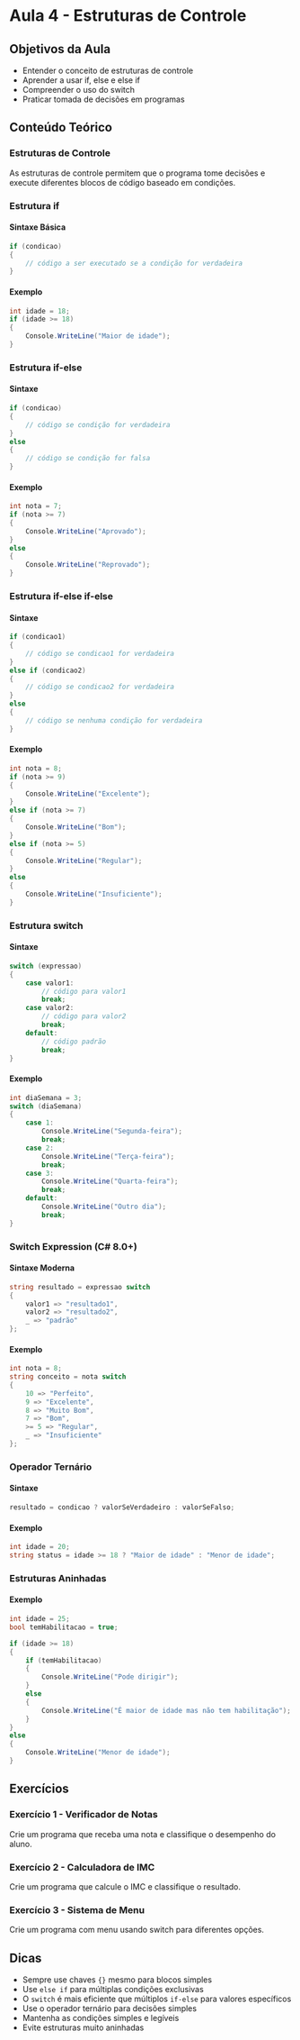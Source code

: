 # Aula 4 - Estruturas de Controle

## Objetivos da Aula
- Entender o conceito de estruturas de controle
- Aprender a usar if, else e else if
- Compreender o uso do switch
- Praticar tomada de decisões em programas

## Conteúdo Teórico

### Estruturas de Controle
As estruturas de controle permitem que o programa tome decisões e execute diferentes blocos de código baseado em condições.

### Estrutura if

#### Sintaxe Básica
```csharp
if (condicao)
{
    // código a ser executado se a condição for verdadeira
}
```

#### Exemplo
```csharp
int idade = 18;
if (idade >= 18)
{
    Console.WriteLine("Maior de idade");
}
```

### Estrutura if-else

#### Sintaxe
```csharp
if (condicao)
{
    // código se condição for verdadeira
}
else
{
    // código se condição for falsa
}
```

#### Exemplo
```csharp
int nota = 7;
if (nota >= 7)
{
    Console.WriteLine("Aprovado");
}
else
{
    Console.WriteLine("Reprovado");
}
```

### Estrutura if-else if-else

#### Sintaxe
```csharp
if (condicao1)
{
    // código se condicao1 for verdadeira
}
else if (condicao2)
{
    // código se condicao2 for verdadeira
}
else
{
    // código se nenhuma condição for verdadeira
}
```

#### Exemplo
```csharp
int nota = 8;
if (nota >= 9)
{
    Console.WriteLine("Excelente");
}
else if (nota >= 7)
{
    Console.WriteLine("Bom");
}
else if (nota >= 5)
{
    Console.WriteLine("Regular");
}
else
{
    Console.WriteLine("Insuficiente");
}
```

### Estrutura switch

#### Sintaxe
```csharp
switch (expressao)
{
    case valor1:
        // código para valor1
        break;
    case valor2:
        // código para valor2
        break;
    default:
        // código padrão
        break;
}
```

#### Exemplo
```csharp
int diaSemana = 3;
switch (diaSemana)
{
    case 1:
        Console.WriteLine("Segunda-feira");
        break;
    case 2:
        Console.WriteLine("Terça-feira");
        break;
    case 3:
        Console.WriteLine("Quarta-feira");
        break;
    default:
        Console.WriteLine("Outro dia");
        break;
}
```

### Switch Expression (C# 8.0+)

#### Sintaxe Moderna
```csharp
string resultado = expressao switch
{
    valor1 => "resultado1",
    valor2 => "resultado2",
    _ => "padrão"
};
```

#### Exemplo
```csharp
int nota = 8;
string conceito = nota switch
{
    10 => "Perfeito",
    9 => "Excelente",
    8 => "Muito Bom",
    7 => "Bom",
    >= 5 => "Regular",
    _ => "Insuficiente"
};
```

### Operador Ternário

#### Sintaxe
```csharp
resultado = condicao ? valorSeVerdadeiro : valorSeFalso;
```

#### Exemplo
```csharp
int idade = 20;
string status = idade >= 18 ? "Maior de idade" : "Menor de idade";
```

### Estruturas Aninhadas

#### Exemplo
```csharp
int idade = 25;
bool temHabilitacao = true;

if (idade >= 18)
{
    if (temHabilitacao)
    {
        Console.WriteLine("Pode dirigir");
    }
    else
    {
        Console.WriteLine("É maior de idade mas não tem habilitação");
    }
}
else
{
    Console.WriteLine("Menor de idade");
}
```

## Exercícios

### Exercício 1 - Verificador de Notas
Crie um programa que receba uma nota e classifique o desempenho do aluno.

### Exercício 2 - Calculadora de IMC
Crie um programa que calcule o IMC e classifique o resultado.

### Exercício 3 - Sistema de Menu
Crie um programa com menu usando switch para diferentes opções.

## Dicas
- Sempre use chaves `{}` mesmo para blocos simples
- Use `else if` para múltiplas condições exclusivas
- O `switch` é mais eficiente que múltiplos `if-else` para valores específicos
- Use o operador ternário para decisões simples
- Mantenha as condições simples e legíveis
- Evite estruturas muito aninhadas 